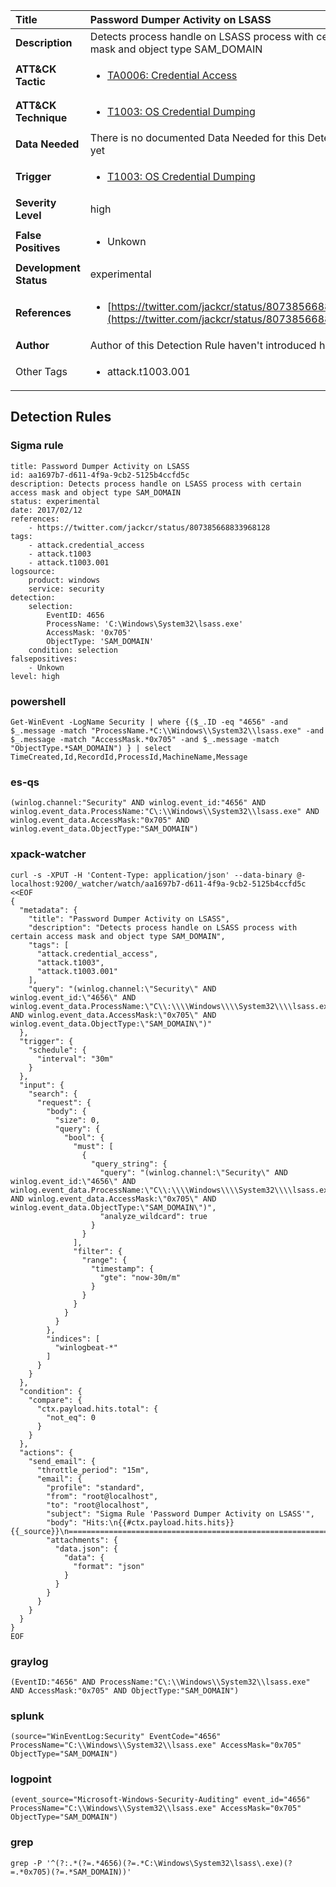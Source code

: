 | Title                    | Password Dumper Activity on LSASS       |
|:-------------------------|:------------------|
| **Description**          | Detects process handle on LSASS process with certain access mask and object type SAM_DOMAIN |
| **ATT&amp;CK Tactic**    |  <ul><li>[TA0006: Credential Access](https://attack.mitre.org/tactics/TA0006)</li></ul>  |
| **ATT&amp;CK Technique** | <ul><li>[T1003: OS Credential Dumping](https://attack.mitre.org/techniques/T1003)</li></ul>  |
| **Data Needed**          |  There is no documented Data Needed for this Detection Rule yet  |
| **Trigger**              | <ul><li>[T1003: OS Credential Dumping](../Triggers/T1003.md)</li></ul>  |
| **Severity Level**       | high |
| **False Positives**      | <ul><li>Unkown</li></ul>  |
| **Development Status**   | experimental |
| **References**           | <ul><li>[https://twitter.com/jackcr/status/807385668833968128](https://twitter.com/jackcr/status/807385668833968128)</li></ul>  |
| **Author**               |  Author of this Detection Rule haven't introduced himself  |
| Other Tags           | <ul><li>attack.t1003.001</li></ul> | 

## Detection Rules

### Sigma rule

```
title: Password Dumper Activity on LSASS
id: aa1697b7-d611-4f9a-9cb2-5125b4ccfd5c
description: Detects process handle on LSASS process with certain access mask and object type SAM_DOMAIN
status: experimental
date: 2017/02/12
references:
    - https://twitter.com/jackcr/status/807385668833968128
tags:
    - attack.credential_access
    - attack.t1003
    - attack.t1003.001
logsource:
    product: windows
    service: security
detection:
    selection:
        EventID: 4656
        ProcessName: 'C:\Windows\System32\lsass.exe'
        AccessMask: '0x705'
        ObjectType: 'SAM_DOMAIN'
    condition: selection
falsepositives:
    - Unkown
level: high

```





### powershell
    
```
Get-WinEvent -LogName Security | where {($_.ID -eq "4656" -and $_.message -match "ProcessName.*C:\\Windows\\System32\\lsass.exe" -and $_.message -match "AccessMask.*0x705" -and $_.message -match "ObjectType.*SAM_DOMAIN") } | select TimeCreated,Id,RecordId,ProcessId,MachineName,Message
```


### es-qs
    
```
(winlog.channel:"Security" AND winlog.event_id:"4656" AND winlog.event_data.ProcessName:"C\:\\Windows\\System32\\lsass.exe" AND winlog.event_data.AccessMask:"0x705" AND winlog.event_data.ObjectType:"SAM_DOMAIN")
```


### xpack-watcher
    
```
curl -s -XPUT -H 'Content-Type: application/json' --data-binary @- localhost:9200/_watcher/watch/aa1697b7-d611-4f9a-9cb2-5125b4ccfd5c <<EOF
{
  "metadata": {
    "title": "Password Dumper Activity on LSASS",
    "description": "Detects process handle on LSASS process with certain access mask and object type SAM_DOMAIN",
    "tags": [
      "attack.credential_access",
      "attack.t1003",
      "attack.t1003.001"
    ],
    "query": "(winlog.channel:\"Security\" AND winlog.event_id:\"4656\" AND winlog.event_data.ProcessName:\"C\\:\\\\Windows\\\\System32\\\\lsass.exe\" AND winlog.event_data.AccessMask:\"0x705\" AND winlog.event_data.ObjectType:\"SAM_DOMAIN\")"
  },
  "trigger": {
    "schedule": {
      "interval": "30m"
    }
  },
  "input": {
    "search": {
      "request": {
        "body": {
          "size": 0,
          "query": {
            "bool": {
              "must": [
                {
                  "query_string": {
                    "query": "(winlog.channel:\"Security\" AND winlog.event_id:\"4656\" AND winlog.event_data.ProcessName:\"C\\:\\\\Windows\\\\System32\\\\lsass.exe\" AND winlog.event_data.AccessMask:\"0x705\" AND winlog.event_data.ObjectType:\"SAM_DOMAIN\")",
                    "analyze_wildcard": true
                  }
                }
              ],
              "filter": {
                "range": {
                  "timestamp": {
                    "gte": "now-30m/m"
                  }
                }
              }
            }
          }
        },
        "indices": [
          "winlogbeat-*"
        ]
      }
    }
  },
  "condition": {
    "compare": {
      "ctx.payload.hits.total": {
        "not_eq": 0
      }
    }
  },
  "actions": {
    "send_email": {
      "throttle_period": "15m",
      "email": {
        "profile": "standard",
        "from": "root@localhost",
        "to": "root@localhost",
        "subject": "Sigma Rule 'Password Dumper Activity on LSASS'",
        "body": "Hits:\n{{#ctx.payload.hits.hits}}{{_source}}\n================================================================================\n{{/ctx.payload.hits.hits}}",
        "attachments": {
          "data.json": {
            "data": {
              "format": "json"
            }
          }
        }
      }
    }
  }
}
EOF

```


### graylog
    
```
(EventID:"4656" AND ProcessName:"C\:\\Windows\\System32\\lsass.exe" AND AccessMask:"0x705" AND ObjectType:"SAM_DOMAIN")
```


### splunk
    
```
(source="WinEventLog:Security" EventCode="4656" ProcessName="C:\\Windows\\System32\\lsass.exe" AccessMask="0x705" ObjectType="SAM_DOMAIN")
```


### logpoint
    
```
(event_source="Microsoft-Windows-Security-Auditing" event_id="4656" ProcessName="C:\\Windows\\System32\\lsass.exe" AccessMask="0x705" ObjectType="SAM_DOMAIN")
```


### grep
    
```
grep -P '^(?:.*(?=.*4656)(?=.*C:\Windows\System32\lsass\.exe)(?=.*0x705)(?=.*SAM_DOMAIN))'
```



